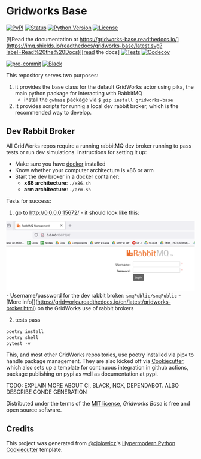 # Gridworks Base

[![PyPI](https://img.shields.io/pypi/v/gridworks-base.svg)][pypi_]
[![Status](https://img.shields.io/pypi/status/gridworks-base.svg)][status]
[![Python Version](https://img.shields.io/pypi/pyversions/gridworks-base)][python version]
[![License](https://img.shields.io/pypi/l/gridworks-base)][license]

[![Read the documentation at https://gridworks-base.readthedocs.io/](https://img.shields.io/readthedocs/gridworks-base/latest.svg?label=Read%20the%20Docs)][read the docs]
[![Tests](https://github.com/thegridelectric/gridworks-base/workflows/Tests/badge.svg)][tests]
[![Codecov](https://codecov.io/gh/thegridelectric/gridworks-base/branch/main/graph/badge.svg)][codecov]

[![pre-commit](https://img.shields.io/badge/pre--commit-enabled-brightgreen?logo=pre-commit&logoColor=white)][pre-commit]
[![Black](https://img.shields.io/badge/code%20style-black-000000.svg)][black]

[pypi_]: https://pypi.org/project/gridworks-base/
[status]: https://pypi.org/project/gridworks-base/
[python version]: https://pypi.org/project/gridworks-base
[read the docs]: https://gridworks-base.readthedocs.io/
[tests]: https://github.com/thegridelectric/gridworks-base/actions?workflow=Tests
[codecov]: https://app.codecov.io/gh/thegridelectric/gridworks-base
[pre-commit]: https://github.com/pre-commit/pre-commit
[black]: https://github.com/psf/black

This repository serves two purposes:
  1. it provides the base class for the default GridWorks actor using pika, the main python package for interacting with RabbitMQ
        - install the `gwbase` package via 
    ```
    $ pip install gridworks-base
    ```
  2. It provides scripts for runnig a local dev rabbit broker, which is the recommended way to develop.
   
## Dev Rabbit Broker


All GridWorks repos require a running rabbitMQ dev broker running to pass tests or run dev simulations.  Instructions for setting it up:

  - Make sure you have [docker](https://www.docker.com/products/docker-desktop/) installed
  - Know whether your computer architecture is x86 or arm
  - Start the dev broker in a docker container:
    - **x86 architecture**: `./x86.sh`
    - **arm architecture**: `./arm.sh`

Tests for success:
  1) go to http://0.0.0.0:15672/ - it should look like this:

![alt_text](docs/images/dev-broker-login.png)
    - Username/password for the dev rabbit broker: `smqPublic/smqPublic`
    - [More info]](https://gridworks.readthedocs.io/en/latest/gridworks-broker.html) on the GridWorks use of rabbit brokers

  2) tests pass
  ```
  poetry install
  poetry shell
  pytest -v
  ```

This, and most other GridWorks repositories, use poetry installed via pipx to handle package management. They are also kicked off via  [Cookiecutter](https://cookiecutter-hypermodern-python.readthedocs.io/en/2022.6.3.post1/quickstart.html), which also sets up a template for continuous integration in github actions, package publishing on pypi as well as documentation at pypi.  

TODO: EXPLAIN MORE ABOUT CI, BLACK, NOX, DEPENDABOT. ALSO DESCRIBE CONDE GENERATION


Distributed under the terms of the [MIT license][license],
_Gridworks Base_ is free and open source software.


## Credits

This project was generated from [@cjolowicz]'s [Hypermodern Python Cookiecutter] template.

[@cjolowicz]: https://github.com/cjolowicz
[pypi]: https://pypi.org/
[hypermodern python cookiecutter]: https://github.com/cjolowicz/cookiecutter-hypermodern-python
[file an issue]: https://github.com/thegridelectric/gridworks-base/issues
[pip]: https://pip.pypa.io/

<!-- github-only -->

[license]: https://github.com/thegridelectric/gridworks-base/blob/main/LICENSE
[contributor guide]: https://github.com/thegridelectric/gridworks-base/blob/main/CONTRIBUTING.md
[command-line reference]: https://gridworks-base.readthedocs.io/en/latest/usage.html

